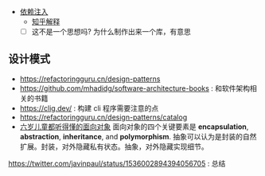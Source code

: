 - [依赖注入](https://github.com/boost-ext/di)
  - [知乎解释](https://www.zhihu.com/question/32108444)
  - [ ] 这不是一个思想吗? 为什么制作出来一个库，有意思

## 设计模式
- https://refactoringguru.cn/design-patterns
- https://github.com/mhadidg/software-architecture-books : 和软件架构相关的书籍
- https://clig.dev/ : 构建 cli 程序需要注意的点
- https://refactoringguru.cn/design-patterns/catalog
- [六岁儿童都听得懂的面向对象](https://medium.freecodecamp.org/object-oriented-programming-concepts-21bb035f7260)
面向对象的四个关键要素是 **encapsulation**, **abstraction**, **inheritance**, and **polymorphism**.
抽象可以认为是封装的自然扩展。封装，对外隐藏私有状态。抽象，对外隐藏实现细节。


https://twitter.com/javinpaul/status/1536002894394056705 : 总结
